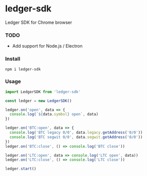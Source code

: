 # ledger-sdk

Ledger SDK for Chrome browser

### TODO

- Add support for Node.js / Electron

### Install

```
npm i ledger-sdk
```

### Usage

```js
import LedgerSDK from 'ledger-sdk'

const ledger = new LedgerSDK()

ledger.on('open', data => {
  console.log(`${data.symbol} open`, data)
})

ledger.on('BTC:open', data => {
  console.log('BTC legacy 0/0', data.legacy.getAddress('0/0'))
  console.log('BTC segwit 0/0', data.segwit.getAddress('0/0'))
})
ledger.on('BTC:close', () => console.log('BTC close'))

ledger.on('LTC:open', data => console.log('LTC open', data))
ledger.on('LTC:close', () => console.log('LTC close'))

ledger.start()
```
